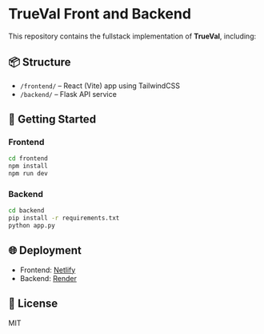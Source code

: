 # TrueVal Front and Backend

This repository contains the fullstack implementation of **TrueVal**, including:

## 📦 Structure

- `/frontend/` – React (Vite) app using TailwindCSS
- `/backend/` – Flask API service

## 🚀 Getting Started

### Frontend
```bash
cd frontend
npm install
npm run dev
```

### Backend
```bash
cd backend
pip install -r requirements.txt
python app.py
```

## 🌐 Deployment

- Frontend: [Netlify](https://www.netlify.com/)
- Backend: [Render](https://render.com/)

## 📄 License
MIT

